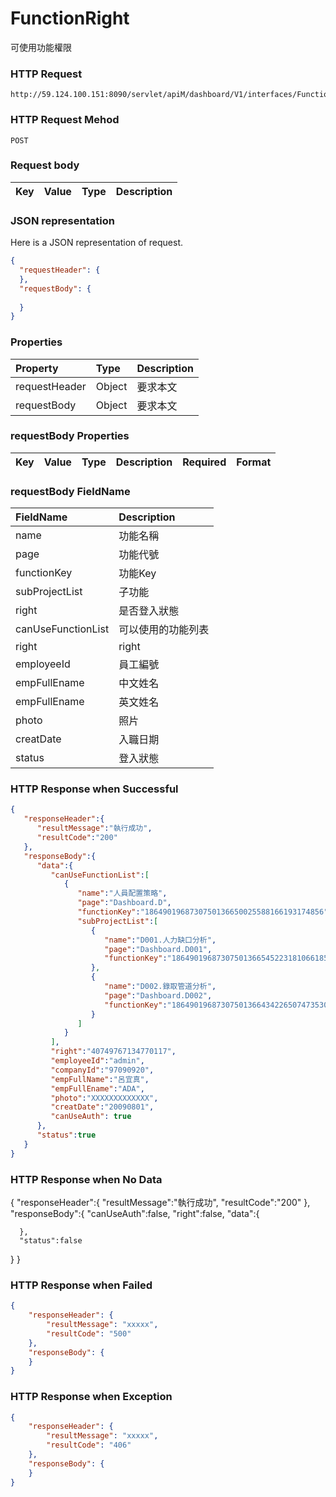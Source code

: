 # FunctionRight
可使用功能權限

### HTTP Request
```
http://59.124.100.151:8090/servlet/apiM/dashboard/V1/interfaces/Function/FunctionRight
```

### HTTP Request Mehod
```
POST
```

### Request body
| Key | Value | Type | Description |
|:----------|:-------------|:-----|:------------|


### JSON representation

Here is a JSON representation of request.
```json
{
  "requestHeader": {
  },
  "requestBody": {
      
  }
}
```

### Properties
| Property | Type | Description |
|:---------|:-----|:------------|
| requestHeader | Object | 要求本文 |
| requestBody | Object | 要求本文 |

### requestBody Properties
| Key | Value | Type | Description | Required | Format |
|:----------|:-------------|:-----|:------------|:------------|:------------|

### requestBody FieldName
| FieldName | Description |
|:----------|:-------------|
| name | 功能名稱 |
| page | 功能代號 |
| functionKey | 功能Key |
| subProjectList | 子功能 |
| right | 是否登入狀態 |
| canUseFunctionList | 可以使用的功能列表 |
| right | right |
| employeeId | 員工編號 |
| empFullEname | 中文姓名 |
| empFullEname | 英文姓名 |
| photo | 照片 |
| creatDate | 入職日期 |
| status | 登入狀態 |


### HTTP Response when Successful
```json
{
   "responseHeader":{
      "resultMessage":"執行成功",
      "resultCode":"200"
   },
   "responseBody":{
      "data":{
         "canUseFunctionList":[
            {
               "name":"人員配置策略",
               "page":"Dashboard.D",
               "functionKey":"1864901968730750136650025588166193174856",
               "subProjectList":[
                  {
                     "name":"D001.人力缺口分析",
                     "page":"Dashboard.D001",
                     "functionKey":"1864901968730750136654522318106618588649"
                  },
                  {
                     "name":"D002.錄取管道分析",
                     "page":"Dashboard.D002",
                     "functionKey":"1864901968730750136643422650747353039852"
                  }
               ]
            }
         ],
         "right":"40749767134770117",
         "employeeId":"admin",
         "companyId":"97090920",
         "empFullName":"呂宜真",
         "empFullEname":"ADA",
         "photo":"XXXXXXXXXXXXX",
         "creatDate":"20090801",
         "canUseAuth": true
      },
      "status":true
   }
}
```

### HTTP Response when No Data
{
   "responseHeader":{
      "resultMessage":"執行成功",
      "resultCode":"200"
   },
   "responseBody":{
      "canUseAuth":false,
      "right":false,
      "data":{
         
      },
      "status":false
   }
}

### HTTP Response when Failed
```json
{
    "responseHeader": {
        "resultMessage": "xxxxx",
        "resultCode": "500"
    },
    "responseBody": {
    }
}
```

### HTTP Response when Exception
```json
{
    "responseHeader": {
        "resultMessage": "xxxxx",
        "resultCode": "406"
    },
    "responseBody": {
    }
}
```
